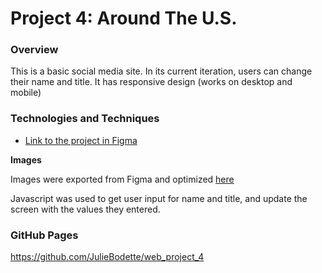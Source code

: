 # Project 4: Around The U.S.

### Overview

This is a basic social media site. In its current iteration, users can change their name and title. It has responsive design (works on desktop and mobile)

### Technologies and Techniques

- [Link to the project in Figma](https://www.figma.com/file/SurN1jaeEQIhuZEDMhmWWf/Sprint-4-Around-The-U.S.-desktop-mobile?node-id=0%3A1)

**Images**

Images were exported from Figma and optimized [here](https://tinypng.com/)

Javascript was used to get user input for name and title, and update the screen with the values they entered.

### GitHub Pages

https://github.com/JulieBodette/web_project_4
